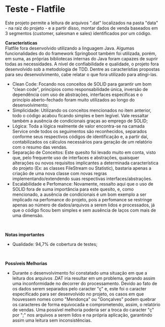 # Teste - Flatfile 

Este projeto permite a leitura de arquivos ".dat" localizados na pasta "data" - na raiz do projeto - e a partir disso, montar dados de venda baseados em 3 segmentos (customer, salesman e sales) identificados por um código. 

**Características**
<br/>
Flatfile fora desenvolvido utilizando a linguagem Java. Algumas funcionalidades do do framework Springboot também foi utilizada, porém, em suma, as próprias bibliotecas internas do Java foram capazes de suprir todas as necessidades. A nível de confiabilidade e qualidade, o projeto fora desenvolvido sob a metodologia de TDD. Dentre as característias propostas para seu desenvolvimento, cabe relatar o que fora utilizado para atingi-las.
<br/>
- Clean Code: Focando nos conceitos de SOLID para garantir um bom "clean code", princípios como responsabilidade única, inversão de dependência com uso de abstrações, interfaces específicas e o princípio aberto-fechado foram muito utilizados ao longo do desenvolvimento;
- Simplicidade: Utilizando os conceitos mencionados no item anterior, todo o código acabou ficando simples e bem legível. Vale ressaltar também a ausência de condicionais graças ao emprego de SOLID;
- Lógica: Toda a lógica realmente de valor encontra-se na camada Service onde todos os seguimentos são reconhecidos, separados conforme seus respectivos códigos de identificação e, a partir daí, contabilizados os cálculos necessários para geração de um relatório com o resumo das vendas.
- Separação de Conceitos: Este quesito foi levado muito em conta, visto que, pelo frequente uso de interfaces e abstrações, quaisquer alterações ou novos requisitos implicantes a determinada característica do projeto (Ex: as classes FileStream ou Statistic), bastaria apenas a criação de uma nova classe com novas regras implementando/extendendo suas respectivas interfaces/abstrações.
- Escalabilidade e Perfomance: Novamente, ressalto aqui que o uso de SOLID fora de suma importância para este quesito, e, como mencionado, a ausência de condicionais é um bom exemplo a ser implicado na perfomance do projeto, pois a perfomance se restringe apenas ao número de dados/arquivos a serem lidos e processados, já que o código ficou bem simples e sem ausência de laços com mais de uma dimensão.
<br/>

**Notas importantes**
- Qualidade: 94,7% de cobertura de testes;
<br/>

**Possíveis Melhorias**
- Durante o desenvolvimento foi constatado uma situação em que a leitura dos arquivos .DAT iria resultar em um problema, gerando assim uma inconformidade no decorrer do processamento. Devido ao fato de os dados serem separados pelo caracter "ç" e, este foi o caracter especificado para ser desenvolvido no projeto, os casos em que houvessem nomes como "Mendonça" ou "Gonçalves" podem quebrar os caracteres de forma equivocada e comprometendo, assim, o relatório de vendas. Uma possível melhoria poderia ser a troca do caracter "ç" por ";" nos arquivos a serem lidos e na própria aplicação, garantindo assim uma leitura sem inconsistências.
